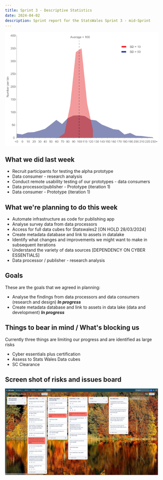 ```yaml
---
title: Sprint 3 - Descriptive Statistics
date: 2024-04-02
description: Sprint report for the StatsWales Sprint 3 - mid-Sprint
---
```


![Descriptive statistics](standardDeviation.png)

## What we did last week
- Recruit participants for testing the alpha prototype
- Data consumer - research analysis
- Conduct remote usability testing of our prototypes - data consumers
- Data processor/publisher - Prototype (iteration 1)
- Data consumer - Prototype (iteration 1)

## What we're planning to do this week
- Automate infrastructure as code for publishing app
- Analyse survey data from data processors
- Access for full data cubes for Statswales2 [ON HOLD 28/03/2024]
- Create metadata database and link to assets in datalake
- Identify what changes and improvements we might want to make in subsequent iterations
- Understand the variety of data sources [DEPENDENCY ON CYBER ESSENTIALS]
- Data processor / publisher - research analysis 

## Goals
These are the goals that we agreed in planning:
- Analyse the findings from data processors and data consumers (research and design) <span class="badge bg-info">_**In progress**_</span>
- Create metadata database and link to assets in data lake (data and development) <span class="badge bg-info">_**In progress**_</span>

## Things to bear in mind / What's blocking us
Currently three things are limiting our progress and are identified as large risks
- Cyber essentials plus certification
- Assess to Stats Wales Data cubes
- SC Clearance

## Screen shot of risks and issues board
![Screenshot of risks and issues board](risksAndIssues20240402.png)
